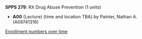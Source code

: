 **SPPS 279**: RX Drug Abuse Prevention (1 units)

- **A00** (Lecture) (time and location TBA) by Painter, Nathan A. (A09741316)

[Enrollment numbers over time](./SPPS279.tsv)
